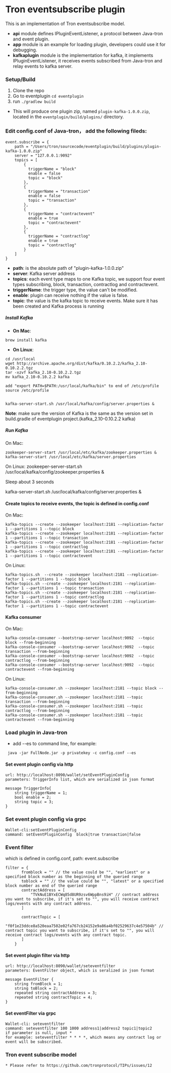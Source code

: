 # Tron eventsubscribe plugin

This is an implementation of Tron eventsubscribe model. 

* **api** module defines IPluginEventListener, a protocol between Java-tron and event plugin. 
* **app** module is an example for loading plugin, developers could use it for debugging.
* **kafkaplugin** module is the implementation for kafka, it implements IPluginEventListener, it receives events subscribed from Java-tron and relay events to kafka server. 

### Setup/Build

1. Clone the repo
2. Go to eventplugin `cd eventplugin` 
3. run `./gradlew build`

* This will produce one plugin zip, named `plugin-kafka-1.0.0.zip`, located in the `eventplugin/build/plugins/` directory.


### Edit **config.conf** of Java-tron， add the following fileds:
```
event.subscribe = {
    path = "/Users/tron/sourcecode/eventplugin/build/plugins/plugin-kafka-1.0.0.zip"
    server = "127.0.0.1:9092"
    topics = [
        {
          triggerName = "block"
          enable = false
          topic = "block"
        },
        {
          triggerName = "transaction"
          enable = false
          topic = "transaction"
        },
        {
          triggerName = "contractevent"
          enable = true
          topic = "contractevent"
        },
        {
          triggerName = "contractlog"
          enable = true
          topic = "contractlog"
        }
    ]
}

```
 * **path**: is the absolute path of "plugin-kafka-1.0.0.zip"
 * **server**: Kafka server address
 * **topics**: each event type maps to one Kafka topic, we support four event types subscribing, block, transaction, contractlog and contractevent.
 * **triggerName**: the trigger type, the value can't be modified.
 * **enable**: plugin can receive nothing if the value is false.
 * **topic**: the value is the kafka topic to receive events. Make sure it has been created and Kafka process is running

##### Install Kafka
* **On Mac**:
```
brew install kafka
```

* **On Linux**:
```
cd /usr/local
wget http://archive.apache.org/dist/kafka/0.10.2.2/kafka_2.10-0.10.2.2.tgz
tar -xzvf kafka_2.10-0.10.2.2.tgz 
mv kafka_2.10-0.10.2.2 kafka

add "export PATH=$PATH:/usr/local/kafka/bin" to end of /etc/profile
source /etc/profile


kafka-server-start.sh /usr/local/kafka/config/server.properties &

```
**Note**: make sure the version of Kafka is the same as the version set in build.gradle of eventplugin project.(kafka_2.10-0.10.2.2 kafka)

##### Run Kafka
On Mac:
```
zookeeper-server-start /usr/local/etc/kafka/zookeeper.properties & kafka-server-start /usr/local/etc/kafka/server.properties
```

On Linux:
zookeeper-server-start.sh /usr/local/kafka/config/zookeeper.properties &

Sleep about 3 seconds 

kafka-server-start.sh /usr/local/kafka/config/server.properties &


#### Create topics to receive events, the topic is defined in config.conf

On Mac:
```
kafka-topics --create --zookeeper localhost:2181 --replication-factor 1 --partitions 1 --topic block
kafka-topics --create --zookeeper localhost:2181 --replication-factor 1 --partitions 1 --topic transaction
kafka-topics --create --zookeeper localhost:2181 --replication-factor 1 --partitions 1 --topic contractlog
kafka-topics --create --zookeeper localhost:2181 --replication-factor 1 --partitions 1 --topic contractevent
```

On Linux:
```
kafka-topics.sh  --create --zookeeper localhost:2181 --replication-factor 1 --partitions 1 --topic block
kafka-topics.sh --create --zookeeper localhost:2181 --replication-factor 1 --partitions 1 --topic transaction
kafka-topics.sh --create --zookeeper localhost:2181 --replication-factor 1 --partitions 1 --topic contractlog
kafka-topics.sh --create --zookeeper localhost:2181 --replication-factor 1 --partitions 1 --topic contractevent
```

#### Kafka consumer

On Mac:
```
kafka-console-consumer --bootstrap-server localhost:9092  --topic block --from-beginning
kafka-console-consumer --bootstrap-server localhost:9092  --topic transaction --from-beginning
kafka-console-consumer --bootstrap-server localhost:9092  --topic contractlog --from-beginning
kafka-console-consumer --bootstrap-server localhost:9092  --topic contractevent --from-beginning
```

On Linux:
```
kafka-console-consumer.sh --zookeeper localhost:2181 --topic block --from-beginning
kafka-console-consumer.sh --zookeeper localhost:2181 --topic transaction --from-beginning
kafka-console-consumer.sh --zookeeper localhost:2181 --topic contractlog --from-beginning
kafka-console-consumer.sh --zookeeper localhost:2181 --topic contractevent --from-beginning
```

### Load plugin in Java-tron
* add --es to command line, for example:
```
 java -jar FullNode.jar -p privatekey -c config.conf --es 
```

#### Set event plugin config via http
```
url: http://localhost:8090/wallet/setEventPluginConfig
parameters: TriggerInfo list, which are serialized in json format

message TriggerInfo{
    string triggerName = 1;
    bool enable = 2;
    string topic = 3;
}

```

### Set event plugin config via grpc
```
Wallet-cli:setEventPluginConfig
command: setEventPluginConfig  block|true transaction|false
```

### Event filter
which is defined in config.conf, path: event.subscribe
```
filter = {
       fromblock = "" // the value could be "", "earliest" or a specified block number as the beginning of the queried range
       toblock = "" // the value could be "", "latest" or a specified block number as end of the queried range
       contractAddress = [
           "TVkNuE1BYxECWq85d8UR9zsv6WppBns9iH" // contract address you want to subscribe, if it's set to "", you will receive contract logs/events with any contract address.
       ]

       contractTopic = [
           "f0f1e23ddce8a520eaa7502e02fa767cb24152e9a86a4bf02529637c4e57504b" // contract topic you want to subscribe, if it's set to "", you will receive contract logs/events with any contract topic.
       ]
    }
```
#### Set event plugin filter via http
```
url: http://localhost:8090/wallet/seteventfilter
parameters: EventFilter object, which is seralized in json format

message EventFilter {
    string fromBlock = 1;
    string toBlock = 2;
    repeated string contractAddress = 3;
    repeated string contractTopic = 4;
}

```

#### Set eventFilter via grpc
```
Wallet-cli: seteventfilter
command: seteventfilter 100 1000 address1|address2 topic1|topic2
if parameter is null, input *
for example: seteventfilter * * * *, which means any contract log or event will be subscribed.
```

### Tron event subscribe model
```
* Please refer to https://github.com/tronprotocol/TIPs/issues/12
```